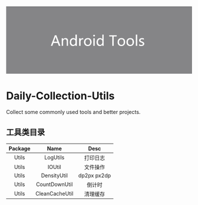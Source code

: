![avatar](/assets/icon.png)

# Daily-Collection-Utils

Collect some commonly used tools and better projects.

## 工具类目录
| Package | Name | Desc | 
| :-: | :-: | :-: | 
| Utils | LogUtils | 打印日志 | 
| Utils | IOUtil | 文件操作 | 
| Utils | DensityUtil | dp2px px2dp |
| Utils | CountDownUtil | 倒计时 |
| Utils | CleanCacheUtil | 清理缓存 |
